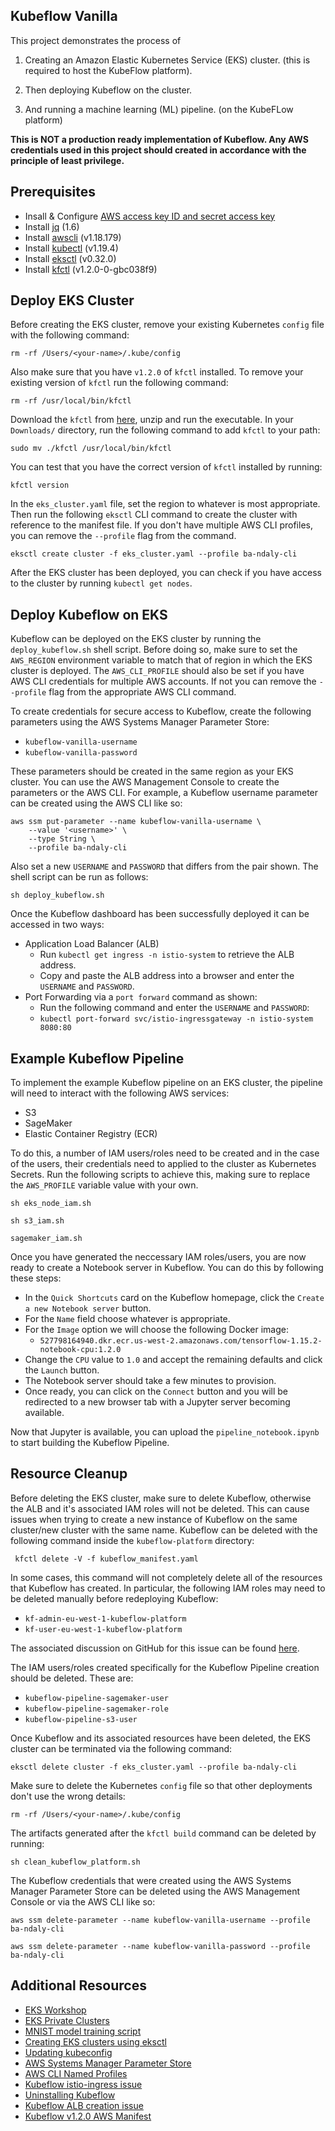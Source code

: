 ## Kubeflow Vanilla
This project demonstrates the process of 

1) Creating an Amazon Elastic Kubernetes Service (EKS) cluster. (this is required to host the KubeFlow platform).

2) Then deploying Kubeflow on the cluster.

3) And running a machine learning (ML) pipeline. (on the KubeFLow platform)

**This is NOT a production ready implementation of Kubeflow. Any AWS credentials used in this project should created in accordance with the principle of least privilege.**

## Prerequisites
- Insall & Configure [AWS access key ID and secret access key](https://docs.aws.amazon.com/IAM/latest/UserGuide/getting-started_create-delegated-user.html)
- Install [jq](https://stedolan.github.io/jq/download/) (1.6)
- Install [awscli](https://docs.aws.amazon.com/cli/latest/userguide/install-cliv1.html) (v1.18.179)
- Install [kubectl](https://kubernetes.io/docs/tasks/tools/install-kubectl/#install-kubectl) (v1.19.4)
- Install [eksctl](https://eksctl.io) (v0.32.0)
- Install [kfctl](https://github.com/kubeflow/kfctl/releases/tag/v1.2.0) (v1.2.0-0-gbc038f9)

## Deploy EKS Cluster
Before creating the EKS cluster, remove your existing Kubernetes `config` file with the following command:
```
rm -rf /Users/<your-name>/.kube/config
```

Also make sure that you have `v1.2.0` of `kfctl` installed. To remove your existing version of `kfctl` run the following command:
```
rm -rf /usr/local/bin/kfctl
```

Download the `kfctl` from [here](https://github.com/kubeflow/kfctl/releases/tag/v1.2.0), unzip and run the executable. In your `Downloads/` directory, run the following command to add `kfctl` to your path:
```
sudo mv ./kfctl /usr/local/bin/kfctl
```

You can test that you have the correct version of `kfctl` installed by running:
```
kfctl version
```

In the `eks_cluster.yaml` file, set the region to whatever is most appropriate. Then run the following `eksctl` CLI command to create the cluster with reference to the manifest file. If you don't have multiple AWS CLI profiles, you can remove the `--profile` flag from the command.
```
eksctl create cluster -f eks_cluster.yaml --profile ba-ndaly-cli
```

After the EKS cluster has been deployed, you can check if you have access to the cluster by running `kubectl get nodes`.

## Deploy Kubeflow on EKS
Kubeflow can be deployed on the EKS cluster by running the `deploy_kubeflow.sh` shell script. Before doing so, make sure to set the `AWS_REGION` environment variable to match that of region in which the EKS cluster is deployed. The `AWS_CLI_PROFILE` should also be set if you have AWS CLI credentials for multiple AWS accounts. If not you can remove the `--profile` flag from the appropriate AWS CLI command.

To create credentials for secure access to Kubeflow, create the following parameters using the AWS Systems Manager Parameter Store:
- `kubeflow-vanilla-username`
- `kubeflow-vanilla-password`

These parameters should be created in the same region as your EKS cluster. You can use the AWS Management Console to create the parameters or the AWS CLI. For example, a Kubeflow username parameter can be created using the AWS CLI like so:
```
aws ssm put-parameter --name kubeflow-vanilla-username \
    --value '<username>' \
    --type String \
    --profile ba-ndaly-cli
```

Also set a new `USERNAME` and `PASSWORD` that differs from the pair shown. The shell script can be run as follows:
```
sh deploy_kubeflow.sh
```

Once the Kubeflow dashboard has been successfully deployed it can be accessed in two ways:
- Application Load Balancer (ALB)
    - Run `kubectl get ingress -n istio-system` to retrieve the ALB address.
    - Copy and paste the ALB address into a browser and enter the `USERNAME` and `PASSWORD`.
- Port Forwarding via a `port forward` command as shown:
    - Run the following command and enter the `USERNAME` and `PASSWORD`:
    - `kubectl port-forward svc/istio-ingressgateway -n istio-system 8080:80`

## Example Kubeflow Pipeline
To implement the example Kubeflow pipeline on an EKS cluster, the pipeline will need to interact with the following AWS services:
- S3
- SageMaker
- Elastic Container Registry (ECR)

To do this, a number of IAM users/roles need to be created and in the case of the users, their credentials need to applied to the cluster as Kubernetes Secrets. Run the following scripts to achieve this, making sure to replace the `AWS_PROFILE` variable value with your own.
```
sh eks_node_iam.sh

sh s3_iam.sh

sagemaker_iam.sh
```

Once you have generated the neccessary IAM roles/users, you are now ready to create a Notebook server in Kubeflow. You can do this by following these steps:
- In the `Quick Shortcuts` card on the Kubeflow homepage, click the `Create a new Notebook server` button.
- For the `Name` field choose whatever is appropriate.
- For the `Image` option we will choose the following Docker image:
    - `527798164940.dkr.ecr.us-west-2.amazonaws.com/tensorflow-1.15.2-notebook-cpu:1.2.0`
- Change the `CPU` value to `1.0` and accept the remaining defaults and click the `Launch` button.
- The Notebook server should take a few minutes to provision.
- Once ready, you can click on the `Connect` button and you will be redirected to a new browser tab with a Jupyter server becoming available.

Now that Jupyter is available, you can upload the `pipeline_notebook.ipynb` to start building the Kubeflow Pipeline.

## Resource Cleanup
Before deleting the EKS cluster, make sure to delete Kubeflow, otherwise the ALB and it's associated IAM roles will not be deleted. This can cause issues when trying to create a new instance of Kubeflow on the same cluster/new cluster with the same name. Kubeflow can be deleted with the following command inside the `kubeflow-platform` directory:
```
 kfctl delete -V -f kubeflow_manifest.yaml
```

In some cases, this command will not completely delete all of the resources that Kubeflow has created. In particular, the following IAM roles may need to be deleted manually before redeploying Kubeflow:
- `kf-admin-eu-west-1-kubeflow-platform`
- `kf-user-eu-west-1-kubeflow-platform`

The associated discussion on GitHub for this issue can be found [here](https://github.com/kubeflow/manifests/issues/1421).

The IAM users/roles created specifically for the Kubeflow Pipeline creation should be deleted. These are:
- `kubeflow-pipeline-sagemaker-user`
- `kubeflow-pipeline-sagemaker-role`
- `kubeflow-pipeline-s3-user`


Once Kubeflow and its associated resources have been deleted, the EKS cluster can be terminated via the following command:
```
eksctl delete cluster -f eks_cluster.yaml --profile ba-ndaly-cli 
```

Make sure to delete the Kubernetes `config` file so that other deployments don't use the wrong details:
```
rm -rf /Users/<your-name>/.kube/config
```

The artifacts generated after the `kfctl build` command can be deleted by running:
```
sh clean_kubeflow_platform.sh
```

The Kubeflow credentials that were created using the AWS Systems Manager Parameter Store can be deleted using the AWS Management Console or via the AWS CLI like so:
```
aws ssm delete-parameter --name kubeflow-vanilla-username --profile ba-ndaly-cli

aws ssm delete-parameter --name kubeflow-vanilla-password --profile ba-ndaly-cli
```

## Additional Resources
- [EKS Workshop](https://eksworkshop.com/)
- [EKS Private Clusters](https://eksctl.io/usage/eks-private-cluster/)
- [MNIST model training script](https://www.eksworkshop.com/advanced/420_kubeflow/kubeflow.files/mnist-tensorflow-jupyter.py)
- [Creating EKS clusters using eksctl](https://eksctl.io/usage/creating-and-managing-clusters/)
- [Updating kubeconfig](https://aws.amazon.com/premiumsupport/knowledge-center/eks-api-server-unauthorized-error/)
- [AWS Systems Manager Parameter Store](https://docs.aws.amazon.com/systems-manager/latest/userguide/systems-manager-parameter-store.html)
- [AWS CLI Named Profiles](https://docs.aws.amazon.com/cli/latest/userguide/cli-configure-profiles.html)
- [Kubeflow istio-ingress issue](https://github.com/kubeflow/kubeflow/issues/5192)
- [Uninstalling Kubeflow](https://www.kubeflow.org/docs/aws/deploy/uninstall-kubeflow/)
- [Kubeflow ALB creation issue](https://github.com/kubeflow/kubeflow/issues/3891)
- [Kubeflow v1.2.0 AWS Manifest](https://github.com/kubeflow/manifests/blob/master/kfdef/kfctl_aws.v1.2.0.yaml)

